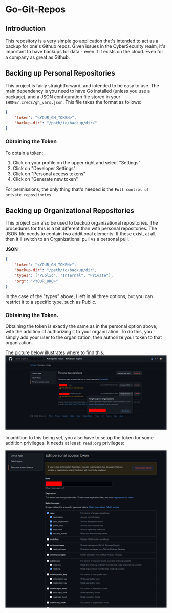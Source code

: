 # Go-Git-Repos

## Introduction

This repository is a very simple go application that's intended to act as a backup for one's Github repos.  Given issues
in the CyberSecurity realm, it's important to have backups for data - even if it exists on the cloud.  Even for a company
as great as Github.

## Backing up Personal Repositories

This project is fairly straightforward, and intended to be easy to use.  The main dependency is you need to have Go
installed (unless you use a package), and a JSON configuration file stored in your `$HOME/.creds/gh_vars.json`.  This
file takes the format as follows:

```json
{
	"token": "<YOUR_GH_TOKEN>",
	"backup-dir": "/path/to/backup/dir/"
}
```

### Obtaining the Token
To obtain a token:
1. Click on your profile on the upper right and select "Settings"
2. Click on "Developer Settings"
3. Click on "Personal access tokens"
4. Click on "Generate new token"

For permissions, the only thing that's needed is the `Full control of private repositories`

## Backing up Organizational Repositories

This project can also be used to backup organizational repositories.  The procedures for this is a bit different than
with personal repositories.  The JSON file needs to contain two additional elements.  If these exist, at all, then it'll switch
to an Organizational pull vs a personal pull.

**JSON**

```json
{
	"token": "<YOUR_GH_TOKEN>",
	"backup-dir": "/path/to/backup/dir",
	"types": ["Public", "Internal", "Private"],
	"org": "<YOUR_ORG>"
}
```

In the case of the "types" above, I left in all three options, but you can restrict it to a specific type, such as Public.

### Obtaining the Token.

Obtaining the token is exactly the same as in the personal option above, with the addition of authorizing it to your organization.
To do this, you simply add your user to the organization, then authorize your token to that organization.

The picture below illustrates where to find this.
![Access Tokens](imgs/access_tokens.png)

In addition to this being set, you also have to setup the token for some addition privileges.  It needs at least: 
`read:org` privileges:

![Access Privileges](imgs/access_privs.png)